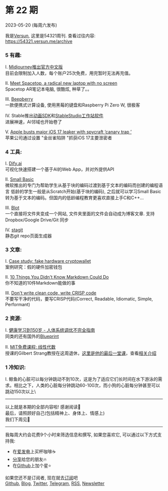# 第 22 期
2023-05-20 (每周六发布)

我是[Versun](https://notes.versun.me), 这里是54321周刊. 
查看过往内容: https://54321.versun.me/archive

### 5 有趣:
I. [Midjourney推出官方中文版](https://docs.qq.com/doc/DR2ZDUUZyWnJITE9y)\
	目前会限制加入人数，每个账户25次免费，用完暂时无法再充值。

II. [Meet Spacetop, a radical new laptop with no screen](https://www.pcworld.com/article/1919392/spacetop-is-the-first-laptop-without-a-screen.html)\
	Spacetop AR笔记本电脑, 很酷炫, 种草了。。

III. [Beepberry](https://beepberry.sqfmi.com/)\
	一款便携式计算设备, 使用黑莓的键盘和Raspberry Pi Zero W, 很极客

IV. Stable推出[动画SDK](https://stability.ai/blog/stable-animation-sdk)和[StableStudio工作站软件](https://stability.ai/blog/stablestudio-open-source-community-driven-future-dreamstudio-release)\
	进展神速，AI邻域也开始卷了

V. [Apple busts major iOS 17 leaker with spycraft ‘canary trap ’](https://www.cultofmac.com/815853/apple-busts-major-ios-17-leaker-tipster/)\
	苹果公司通过设置 "金丝雀陷阱 "抓获iOS 17主要泄密者

### 4 工具:
I. [Dify.ai](https://dify.ai)\
	可视化快速搭建一个基于AI的Web App，并对外提供API

II. [Small Basic](https://smallbasic-publicwebsite.azurewebsites.net/)\
	微软推出的专门为帮助学生从基于块的编码过渡到基于文本的编码而创建的编程语言
	低龄的学生一般是从Scratch开始(基于块的编码), 之后就可以学习Small Basic转为基于文本的编码。但国内的低龄编程教育更喜欢直接上手C和C++...

III. [Blot](https://blot.im/)\
	一个直接将文件夹变成一个网站, 文件夹里面的文件会自动成为博客文章. 支持Dropbox/Google Drive/Git 同步

IV. [stagit](https://git.codemadness.org/stagit/log.html)\
	静态git repo页面生成器

### 3 文章:
I. [Case study: fake hardware cryptowallet](https://www.kaspersky.com/blog/fake-trezor-hardware-crypto-wallet/48155/)\
	案例研究：假的硬件加密钱包

II. [10 Things You Didn't Know Markdown Could Do](https://stateful.com/blog/10-things-you-didnt-know-markdown-could-do)\
	你不知道的10件Markdown能做的事

III. [Don't write clean code, write CRISP code](https://bitfieldconsulting.com/golang/crisp-code)\
	不要写干净的代码，要写CRISP代码(Correct, Readable, Idiomatic, Simple, Performant)

### 2 资源:
I. [健康学习到150岁 - 人体系统调优不完全指南](https://github.com/zijie0/HumanSystemOptimization)\
	同类的还有国外的[Blueprint](https://blueprint.bryanjohnson.co/)

II. [MIT免费课程: 线性代数](https://ocw.mit.edu/courses/18-06-linear-algebra-spring-2010/)\
	授课的Gilbert Strang教授在这周退休，[这里是他的最后一堂课](https://www.youtube.com/watch?v=lUUte2o2Sn8)，查看[相关介绍](https://www.jiqizhixin.com/articles/2023-05-16-2)

### 1 冷知识:
I. 鲸鱼的心脏可以每分钟跳动不到10次，这是为了适应它们长时间在水下游泳的需求。相比之下，人类的心脏每分钟跳动60-100次，而小狗的心脏每分钟甚至可以跳动150次以上\

---
以上就是本期的全部内容啦! 感谢阅读🥰\
最后，请照顾好自己(包括精神上、身体上、情感上)\
我们下周见👋

---
我每周大约会花费9个小时来筛选信息和撰写, 如果您喜欢它, 可以通过以下方式支持我:
- 在[爱发电](https://afdian.net/a/versun)上买杯咖啡☕
- [分享](https://54321.versun.me)给您的朋友🔥
- 在[Github](https://github.com/versun/54321-Weekly)上加个星⭐

如果您还不是订阅者, 现在就去[订阅](https://54321.versun.me)吧\
[Github](https://github.com/versun/54321-Weekly), [Blog](https://notes.versun.me/), [Twitter](https://twitter.com/VersunPan), [Telegram](https://t.me/+0hAhZfrPJGo1YmI9), [RSS](https://54321.versun.me/feed), [Newsletter](https://54321.versun.me/)
